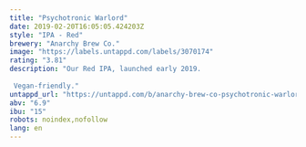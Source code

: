 ```yaml
---
title: "Psychotronic Warlord"
date: 2019-02-20T16:05:05.424203Z
style: "IPA - Red"
brewery: "Anarchy Brew Co."
image: "https://labels.untappd.com/labels/3070174"
rating: "3.81"
description: "Our Red IPA, launched early 2019.  Vegan-friendly."
untappd_url: "https://untappd.com/b/anarchy-brew-co-psychotronic-warlord/3070174"
abv: "6.9"
ibu: "15"
robots: noindex,nofollow
lang: en
---
```

